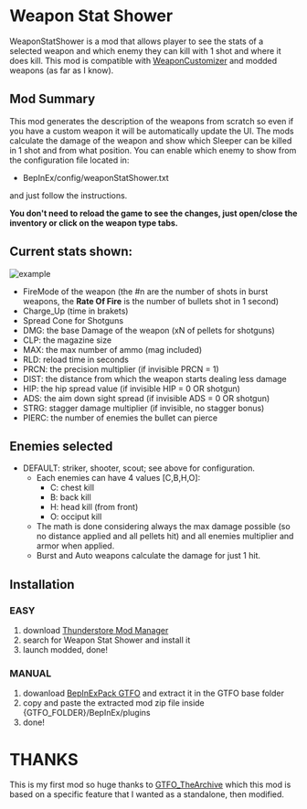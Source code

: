 # **Weapon Stat Shower**

WeaponStatShower is a mod that allows player to see the stats of a selected weapon and which enemy they can kill with 1 shot and where it does kill. This mod is compatible with [WeaponCustomizer](https://www.nexusmods.com/gtfo/mods/14?tab=posts&BH=1) and modded weapons (as far as I know).

## Mod Summary

This mod generates the description of the weapons from scratch so even if you have a custom weapon it will be automatically update the UI. The mods calculate the damage of the weapon and show which Sleeper can be killed in 1 shot and from what position.
You can enable which enemy to show from the configuration file located in:

- BepInEx/config/weaponStatShower.txt

and just follow the instructions.

**You don't need to reload the game to see the changes, just open/close the inventory or click on the weapon type tabs.**

## **Current stats shown:**

![example](https://i.ibb.co/dmX54YF/Weapon-Show-Stat-GTFO.png)

- FireMode of the weapon (the #n are the number of shots in burst weapons, the **Rate Of Fire** is the number of bullets shot in 1 second)
- Charge_Up (time in brakets)
- Spread Cone for Shotguns
- DMG: the base Damage of the weapon (xN of pellets for shotguns)
- CLP: the magazine size
- MAX: the max number of ammo (mag included)
- RLD: reload time in seconds
- PRCN: the precision multiplier (if invisible PRCN = 1)
- DIST: the distance from which the weapon starts dealing less damage
- HIP: the hip spread value (if invisible HIP = 0 OR shotgun)
- ADS: the aim down sight spread (if invisible ADS = 0 OR shotgun)
- STRG: stagger damage multiplier (if invisible, no stagger bonus)
- PIERC: the number of enemies the bullet can pierce

## Enemies selected

- DEFAULT: striker, shooter, scout; see above for configuration.
  - Each enemies can have 4 values [C,B,H,O]:
    - C: chest kill
    - B: back kill
    - H: head kill (from front)
    - O: occiput kill
  - The math is done considering always the max damage possible (so no distance applied and all pellets hit) and all enemies multiplier and armor when applied.
  - Burst and Auto weapons calculate the damage for just 1 hit.

## **Installation**

### EASY

1. download [Thunderstore Mod Manager](https://www.overwolf.com/app/Thunderstore-Thunderstore_Mod_Manager)
2. search for Weapon Stat Shower and install it
3. launch modded, done!

### MANUAL

1. dowanload [BepInExPack GTFO](https://gtfo.thunderstore.io/package/BepInEx/BepInExPack_GTFO/) and extract it in the GTFO base folder
2. copy and paste the extracted mod zip file inside {GTFO_FOLDER}/BepInEx/plugins
3. done!

# THANKS

This is my first mod so huge thanks to [GTFO_TheArchive](https://github.com/AuriRex/GTFO_TheArchive) which this mod is based on a specific feature that I wanted as a standalone, then modified.
